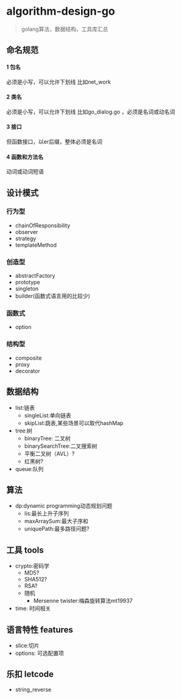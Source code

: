 # algorithm-design-go
>golang算法，数据结构，工具库汇总
## 命名规范
#### 1 包名
必须是小写，可以允许下划线 比如net_work 
#### 2 类名
必须是小写，可以允许下划线 比如go_dialog.go ，必须是名词或动名词
#### 3 接口
但函数接口，以er后缀，整体必须是名词
#### 4 函数和方法名
动词或动词短语

## 设计模式
### 行为型
* chainOfResponsibility
* observer
* strategy
* templateMethod
### 创造型
* abstractFactory
* prototype 
* singleton
* builder(函数式语言用的比较少)
### 函数式
* option
### 结构型
* composite
* proxy
* decorator
## 数据结构

+ list:链表
    - singleList:单向链表
    - skipList:跳表,某些场景可以取代hashMap
+ tree:树
    - binaryTree: 二叉树
    - binarySearchTree:二叉搜索树
    - 平衡二叉树（AVL）?
    - 红黑树?
+ queue:队列

## 算法
+ dp:dynamic programming动态规划问题
    - lis:最长上升子序列
    - maxArraySum:最大子序和    
    - uniquePath:最多路径问题?
    
## 工具 tools
+ crypto:密码学
    - MD5?
    - SHA512?
    - RSA?
    - 随机
        - Mersenne twister:梅森旋转算法mt19937
+ time: 时间相关

## 语言特性 features
+ slice:切片
+ options: 可选配置项

## 乐扣 letcode
+ string_reverse